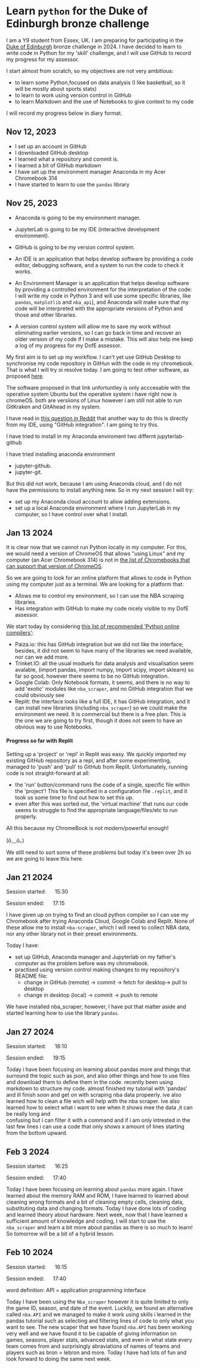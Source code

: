 # Learn `python` for the Duke of Edinburgh bronze challenge

I am a Y9 student from Essex, UK. I am preparing for participating in the [Duke of Edinburgh](https://www.dofe.org/about/) bronze challenge in 2024.
I have decided to learn to write code in Python for my 'skill' challenge, and I will use GitHub to record my progress for my assessor.

I start almost from scratch, so my objectives are not very ambitious:
- to learn some Python,focused on data analysis (I like basketball, so it will be mostly about sports stats)
- to learn to work using version control in GitHub
- to learn Markdown and the use of Notebooks to give context to my code

I will record my progress below in diary format.

## Nov 12, 2023

- I set up an account in GitHub
- I downloaded GitHub desktop
- I learned what a repository and commit is.
- I learned a bit of GitHub markdown
- I have set up the environment manager Anaconda in my Acer Chromebook 314
- I have started to learn to use the `pandas` library

## Nov 25, 2023

- Anaconda is going to be my environment manager.
- JupyterLab is going to be my IDE (interactive development environment).
- GitHub is going to be my version control system.

- An IDE is an application that helps develop software by providing a code editor, debugging software, and a system to run the code to check it works.
- An Environment Manager is an application that helps develop software by providing a controlled environment for the interpretation of the code: I will write my code in Python 3 and will use some specific libraries, like `pandas`, `matplotlib` and `nba_api`), and Anaconda will make sure that my code will be interpreted with the appropriate versions of Python and those and other libraries.
- A version control system will allow me to save my work without eliminating earlier versions, so I can go back in time and recover an older version of my code if I make a mistake. This will also help me keep a log of my progress for my DofE assessor.

My first aim is to set up my workflow. I can't yet use GitHub Desktop to synchronise my code repository in GitHun with the code in my chromebook.
That is what I will try oi resolve today. I am going to test other software, as proposed [here](https://www.systemadmin.uk/other/using-git-on-a-chromebook/).

The software proposed in that link unfortuntley is only acccesable with the operative system Ubuntu but the operative system i have right now is chromeOS. both are versiions of Linux however i am still not able to run GitKraken and GitAhead in my system.

I have read in [this question in Reddit](https://www.reddit.com/r/github/comments/mrssml/comment/guptdqt/) that another way to do this is directly from my IDE, using "GitHub integration". I am going to try this.

I have tried to install in my Anaconda enviroment two differnt jupyterlab-github

I have tried installing anaconda environment
- jupyter-github.
- jupyter-git.

But this did not work, because I am using Anaconda cloud, and I do not have the permissions to install anything new.
So in my next session I will try:
- set up my Anaconda cloud account to allow adding extensions.
- set up a local Anaconda environment where I run JupyterLab in my computer, so I have control over what I install.

## Jan 13 2024

It is clear now that we cannot run Python locally in my computer. For this, we would need a version of ChromeOS that allows "using Linux" and my computer (an Acer Chromebook 314) is not in [the list of Chromebooks that can support that version of ChromeOS](https://sites.google.com/a/chromium.org/dev/chromium-os/chrome-os-systems-supporting-linux).

So we are going to look for an online platform that allows to code in Python using my computer just as a terminal.
We are looking for a platform that:
- Allows me to control my environment, so I can use the NBA scraping libraries.
- Has integration with GitHub to make my code nicely visible to my DofE assessor.

We start today by considering [this list of recommended 'Python online compilers'](https://noeticforce.com/python-online-compiler-interpreter-code-editors):
- Paiza.io: this has GitHub integration but we did not like the interface; besides, it did not seem to have many of the libraries we need available, nor can we add more.
- Trinket.IO: all the usual moduels for data analysis and visualisation seem avalable, (import pandas, import numpy, import scipy, import sklearn) so far so good, however there seems to be no GitHub integration.
- Google Colab: Only Notebook formats, it seems, and there is no way to add 'exotic' modules like `nba_scraper`, and no GitHub integration that we could obviously see
- Replit: the interface looks like a full IDE, it has GitHub integration, and it can install new libraries (including `nba_scraper`) so we could make the environment we need. It is commercial but there is a free plan. This is the one we are going to try first, though it does not seem to have an obvious way to use Notebooks.

#### Progress so far with Replit
Setting up a 'project' or 'repl' in Replit was easy. We quickly imported my existing GitHub repository as a repl, and after some experimenting, managed to 'push' and 'pull' to GitHub from Replit.
Unfortunately, running code is not straight-forward at all:
- the 'run' button/command runs the code of a single, specific file within the 'project'! This file is specified in a configuration file `.replit`, and it took us some time to find out how to set this up.
- even after this was sorted out, the 'virtual machine' that runs our code seems to struggle to find the appropriate language/files/etc to run properly.

All this because my ChromeBook is not modern/powerful enough!

(ó﹏ò｡)

We still need to sort some of these problems but today it's been over 2h so we are going to leave this here.

## Jan 21 2024

Session started: &nbsp;&nbsp;&nbsp;&nbsp; 15:30

Session ended: &nbsp;&nbsp;&nbsp;&nbsp; 17:15

I have given up on trying to find an cloud python compiler so I can use my Chromebook after trying Anaconda Cloud, Google Colab and Replit. None of these allow me to install `nba-scraper`, which I will need to collect NBA data, nor any other library not in their preset environments. 

Today I have:
- set up GitHub, Anaconda manager and Jupyterlab on my father's computer as the problem before was my chromebook.
- practised using version control making changes to my repository's README file:
  - change in GitHub (remote) -> commit -> fetch for desktop-> pull to desktop
  - change in desktop (local) -> commit -> push to remote

We have installed nba_scraper; however, I have put that matter aside and started learning how to use the library `pandas`.

## Jan 27 2024

Session started: &nbsp;&nbsp;&nbsp;&nbsp; 18:10

Session ended: &nbsp;&nbsp;&nbsp;&nbsp; 19:15

Today i have been focusing on learning about pandas more and things that surround the topic such as json, and also other things and how to use files and download them to define them in the code. recently been using markdown to structure my code. almost finished my tutorial with 'pandas' and ill finish soon and get  on with scraping nba data propeerly. ive also learned how to clean a file wich will help with the nba scraper. Ive also learned how to select what i want to see when it shows mee the data ,it can be really long and  
confusing but i can filter it with a command and if i am only intrested in the last few lines i can use a code that only shows x amount of lines starting from the bottom upward.



## Feb 3 2024

Session started: &nbsp;&nbsp;&nbsp;&nbsp; 16:25

Session ended: &nbsp;&nbsp;&nbsp;&nbsp; 17:40

Today I have been focusing on learning about `pandas` more again. I have learned about the memory RAM and ROM, I have learned to learned about cleaning wrong formats and a bit of cleaning empty cells, cleaning data, substituting data and changing formats. Today I have done lots of coding and learned theory about hardware. Next week, now that I have learned a sufficient amount of knowledge and coding, I will start to use the `nba_scraper` and learn a bit more about pandas as there is so much to learn! So tomorrow will be a bit of a hybrid lesson.


## Feb 10 2024

Session started: &nbsp;&nbsp;&nbsp;&nbsp; 16:15

Session ended: &nbsp;&nbsp;&nbsp;&nbsp; 17:40

word definition: API = application programming interface

Today I have been using the `Nba_scraper` however it is quite limited to only the game ID, season, and date of the event. Luckily, we found an alternative called `nba.API` and we managed to make it work using skills i learned in the pandas tutorial such as selecting and filtering lines of code to only what you want to see. The new scaper that we have found `nba.API` has been working very well and we have found it to be capable of giving information on games, seasons, player stats, advanced stats, and even in what state every team comes from and surprisingly abraviations of names of teams and players such as bron = lebron and more. Today I have had lots of fun and look forward to doing the same next week.
